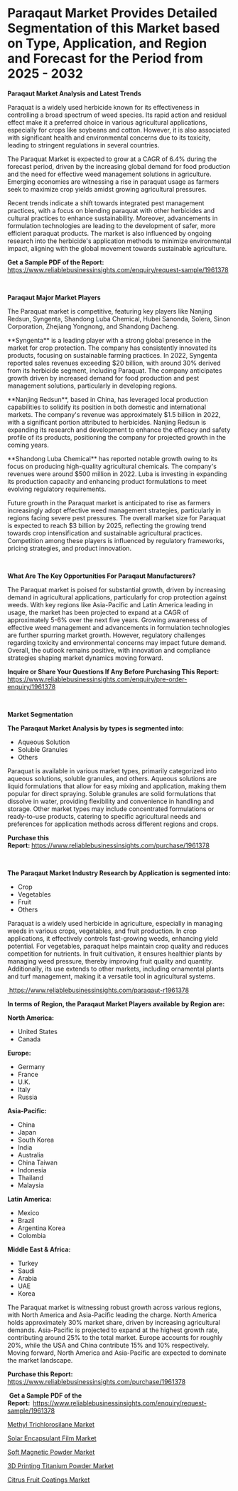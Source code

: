 <p><h1>Paraqaut Market Provides Detailed Segmentation of this Market based on Type, Application, and Region and Forecast for the Period from 2025 - 2032</h1></p><p><strong>Paraqaut Market Analysis and Latest Trends</strong></p>
<p><p>Paraquat is a widely used herbicide known for its effectiveness in controlling a broad spectrum of weed species. Its rapid action and residual effect make it a preferred choice in various agricultural applications, especially for crops like soybeans and cotton. However, it is also associated with significant health and environmental concerns due to its toxicity, leading to stringent regulations in several countries.</p><p>The Paraquat Market is expected to grow at a CAGR of 6.4% during the forecast period, driven by the increasing global demand for food production and the need for effective weed management solutions in agriculture. Emerging economies are witnessing a rise in paraquat usage as farmers seek to maximize crop yields amidst growing agricultural pressures. </p><p>Recent trends indicate a shift towards integrated pest management practices, with a focus on blending paraquat with other herbicides and cultural practices to enhance sustainability. Moreover, advancements in formulation technologies are leading to the development of safer, more efficient paraquat products. The market is also influenced by ongoing research into the herbicide's application methods to minimize environmental impact, aligning with the global movement towards sustainable agriculture.</p></p>
<p><strong>Get a Sample PDF of the Report:&nbsp;</strong> <a href="https://www.reliablebusinessinsights.com/enquiry/request-sample/1961378?utm_campaign=1138&utm_medium=2&utm_source=Github&utm_content=ia&utm_term=31032025&utm_id=paraqaut">https://www.reliablebusinessinsights.com/enquiry/request-sample/1961378</a></p>
<p>&nbsp;</p>
<p><strong>Paraqaut Major Market Players</strong></p>
<p><p>The Paraquat market is competitive, featuring key players like Nanjing Redsun, Syngenta, Shandong Luba Chemical, Hubei Sanonda, Solera, Sinon Corporation, Zhejiang Yongnong, and Shandong Dacheng. </p><p>**Syngenta** is a leading player with a strong global presence in the market for crop protection. The company has consistently innovated its products, focusing on sustainable farming practices. In 2022, Syngenta reported sales revenues exceeding $20 billion, with around 30% derived from its herbicide segment, including Paraquat. The company anticipates growth driven by increased demand for food production and pest management solutions, particularly in developing regions.</p><p>**Nanjing Redsun**, based in China, has leveraged local production capabilities to solidify its position in both domestic and international markets. The company's revenue was approximately $1.5 billion in 2022, with a significant portion attributed to herbicides. Nanjing Redsun is expanding its research and development to enhance the efficacy and safety profile of its products, positioning the company for projected growth in the coming years.</p><p>**Shandong Luba Chemical** has reported notable growth owing to its focus on producing high-quality agricultural chemicals. The company's revenues were around $500 million in 2022. Luba is investing in expanding its production capacity and enhancing product formulations to meet evolving regulatory requirements.</p><p>Future growth in the Paraquat market is anticipated to rise as farmers increasingly adopt effective weed management strategies, particularly in regions facing severe pest pressures. The overall market size for Paraquat is expected to reach $3 billion by 2025, reflecting the growing trend towards crop intensification and sustainable agricultural practices. Competition among these players is influenced by regulatory frameworks, pricing strategies, and product innovation.</p></p>
<p>&nbsp;</p>
<p><strong>What Are The Key Opportunities For Paraqaut Manufacturers?</strong></p>
<p><p>The Paraquat market is poised for substantial growth, driven by increasing demand in agricultural applications, particularly for crop protection against weeds. With key regions like Asia-Pacific and Latin America leading in usage, the market has been projected to expand at a CAGR of approximately 5-6% over the next five years. Growing awareness of effective weed management and advancements in formulation technologies are further spurring market growth. However, regulatory challenges regarding toxicity and environmental concerns may impact future demand. Overall, the outlook remains positive, with innovation and compliance strategies shaping market dynamics moving forward.</p></p>
<p><strong>Inquire or Share Your Questions If Any Before Purchasing This Report:</strong> <a href="https://www.reliablebusinessinsights.com/enquiry/pre-order-enquiry/1961378?utm_campaign=1138&utm_medium=2&utm_source=Github&utm_content=ia&utm_term=31032025&utm_id=paraqaut">https://www.reliablebusinessinsights.com/enquiry/pre-order-enquiry/1961378</a></p>
<p>&nbsp;</p>
<p><strong>Market Segmentation</strong></p>
<p><strong>The Paraqaut Market Analysis by types is segmented into:</strong></p>
<p><ul><li>Aqueous Solution</li><li>Soluble Granules</li><li>Others</li></ul></p>
<p><p>Paraquat is available in various market types, primarily categorized into aqueous solutions, soluble granules, and others. Aqueous solutions are liquid formulations that allow for easy mixing and application, making them popular for direct spraying. Soluble granules are solid formulations that dissolve in water, providing flexibility and convenience in handling and storage. Other market types may include concentrated formulations or ready-to-use products, catering to specific agricultural needs and preferences for application methods across different regions and crops.</p></p>
<p><strong>Purchase this Report:&nbsp;</strong><a href="https://www.reliablebusinessinsights.com/purchase/1961378?utm_campaign=1138&utm_medium=2&utm_source=Github&utm_content=ia&utm_term=31032025&utm_id=paraqaut">https://www.reliablebusinessinsights.com/purchase/1961378</a></p>
<p>&nbsp;</p>
<p><strong>The Paraqaut Market Industry Research by Application is segmented into:</strong></p>
<p><ul><li>Crop</li><li>Vegetables</li><li>Fruit</li><li>Others</li></ul></p>
<p><p>Paraquat is a widely used herbicide in agriculture, especially in managing weeds in various crops, vegetables, and fruit production. In crop applications, it effectively controls fast-growing weeds, enhancing yield potential. For vegetables, paraquat helps maintain crop quality and reduces competition for nutrients. In fruit cultivation, it ensures healthier plants by managing weed pressure, thereby improving fruit quality and quantity. Additionally, its use extends to other markets, including ornamental plants and turf management, making it a versatile tool in agricultural systems.</p></p>
<p><a href="https://www.reliablebusinessinsights.com/paraqaut-r1961378?utm_campaign=1138&utm_medium=2&utm_source=Github&utm_content=ia&utm_term=31032025&utm_id=paraqaut">&nbsp;https://www.reliablebusinessinsights.com/paraqaut-r1961378</a></p>
<p><strong>In terms of Region, the Paraqaut Market Players available by Region are:</strong></p>
<p>
    <p> <strong> North America: </strong>
        <ul>
            <li>United States</li>
            <li>Canada</li>
        </ul>
        </p> 
    <p> <strong> Europe: </strong>
        <ul>
            <li>Germany</li>
            <li>France</li>
            <li>U.K.</li>
            <li>Italy</li>
            <li>Russia</li>
        </ul>
        </p> 
    <p> <strong> Asia-Pacific: </strong>
        <ul>
            <li>China</li>
            <li>Japan</li>
            <li>South Korea</li>
            <li>India</li>
            <li>Australia</li>
            <li>China Taiwan</li>
            <li>Indonesia</li>
            <li>Thailand</li>
            <li>Malaysia</li>
        </ul>
        </p> 
    <p> <strong> Latin America: </strong>
        <ul>
            <li>Mexico</li>
            <li>Brazil</li>
            <li>Argentina Korea</li>
            <li>Colombia</li>
        </ul>
        </p> 
    <p> <strong> Middle East & Africa: </strong>
        <ul>
            <li>Turkey</li>
            <li>Saudi</li>
            <li>Arabia</li>
            <li>UAE</li>
            <li>Korea</li>
        </ul>
    </p>
    </p>
<p><p>The Paraquat market is witnessing robust growth across various regions, with North America and Asia-Pacific leading the charge. North America holds approximately 30% market share, driven by increasing agricultural demands. Asia-Pacific is projected to expand at the highest growth rate, contributing around 25% to the total market. Europe accounts for roughly 20%, while the USA and China contribute 15% and 10% respectively. Moving forward, North America and Asia-Pacific are expected to dominate the market landscape.</p></p>
<p><strong>Purchase this Report: </strong><a href="https://www.reliablebusinessinsights.com/purchase/1961378?utm_campaign=1138&utm_medium=2&utm_source=Github&utm_content=ia&utm_term=31032025&utm_id=paraqaut">https://www.reliablebusinessinsights.com/purchase/1961378</a></p>
<p>&nbsp;<strong>Get a Sample PDF of the Report:&nbsp;&nbsp;</strong><a href="https://www.reliablebusinessinsights.com/enquiry/request-sample/1961378?utm_campaign=1138&utm_medium=2&utm_source=Github&utm_content=ia&utm_term=31032025&utm_id=paraqaut">https://www.reliablebusinessinsights.com/enquiry/request-sample/1961378</a></p>
<p><strong></strong></p>
<p><p><a href="https://github.com/haklagjbj/Market-Research-Report-List-1/blob/main/methyl-trichlorosilane-market.md?utm_campaign=1138&utm_medium=2&utm_source=Github&utm_content=ia&utm_term=31032025&utm_id=paraqaut">Methyl Trichlorosilane Market</a></p><p><a href="https://github.com/latilsmickl8/Market-Research-Report-List-1/blob/main/solar-encapsulant-film-market.md?utm_campaign=1138&utm_medium=2&utm_source=Github&utm_content=ia&utm_term=31032025&utm_id=paraqaut">Solar Encapsulant Film Market</a></p><p><a href="https://github.com/totrisammir/Market-Research-Report-List-1/blob/main/soft-magnetic-powder-market.md?utm_campaign=1138&utm_medium=2&utm_source=Github&utm_content=ia&utm_term=31032025&utm_id=paraqaut">Soft Magnetic Powder Market</a></p><p><a href="https://github.com/tandepinho3p/Market-Research-Report-List-1/blob/main/3d-printing-titanium-powder-market.md?utm_campaign=1138&utm_medium=2&utm_source=Github&utm_content=ia&utm_term=31032025&utm_id=paraqaut">3D Printing Titanium Powder Market</a></p><p><a href="https://github.com/guyerkanakwu/Market-Research-Report-List-1/blob/main/citrus-fruit-coatings-market.md?utm_campaign=1138&utm_medium=2&utm_source=Github&utm_content=ia&utm_term=31032025&utm_id=paraqaut">Citrus Fruit Coatings Market</a></p></p>